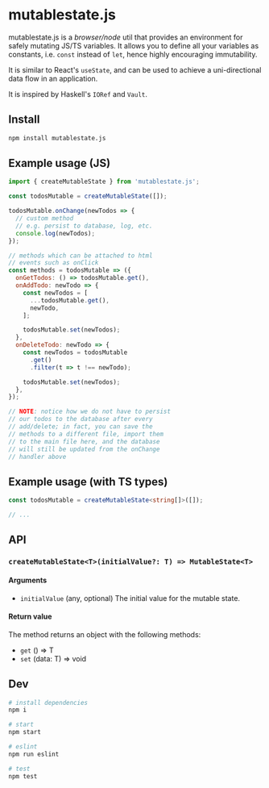 # mutablestate.js

mutablestate.js is a _browser/node_ util that provides an environment for safely mutating JS/TS variables. It allows you to define all your variables as constants, i.e. `const` instead of `let`, hence highly encouraging immutability.

It is similar to React's `useState`, and can be used to achieve a uni-directional data flow in an application.

It is inspired by Haskell's `IORef` and `Vault`.

## Install

```bash
npm install mutablestate.js
```

## Example usage (JS)

```js
import { createMutableState } from 'mutablestate.js';

const todosMutable = createMutableState([]);

todosMutable.onChange(newTodos => {
  // custom method
  // e.g. persist to database, log, etc.
  console.log(newTodos);
});

// methods which can be attached to html
// events such as onClick
const methods = todosMutable => ({
  onGetTodos: () => todosMutable.get(),
  onAddTodo: newTodo => {
    const newTodos = [
      ...todosMutable.get(),
      newTodo,
    ];

    todosMutable.set(newTodos);
  },
  onDeleteTodo: newTodo => {
    const newTodos = todosMutable
      .get()
      .filter(t => t !== newTodo);

    todosMutable.set(newTodos);
  },
});

// NOTE: notice how we do not have to persist
// our todos to the database after every
// add/delete; in fact, you can save the
// methods to a different file, import them
// to the main file here, and the database
// will still be updated from the onChange
// handler above
```

## Example usage (with TS types)

```ts
const todosMutable = createMutableState<string[]>([]);

// ...
```

## API

### **```createMutableState<T>(initialValue?: T) => MutableState<T>```**

#### Arguments

- ```initialValue``` (any, optional)
  The initial value for the mutable state.

#### Return value

The method returns an object with the following methods:

- ```get``` () => T
- ```set``` (data: T) => void

## Dev

```bash
# install dependencies
npm i

# start
npm start

# eslint
npm run eslint

# test
npm test
```

